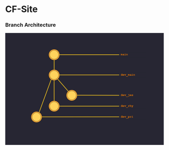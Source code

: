 # CF-Site

### Branch Architecture

<img src="./CF_Site_GitRepo_BranchArchitecture.png" alt="./CF_Site_GitRepo_BranchArchitecture.png"/>
